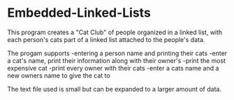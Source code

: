 # Embedded-Linked-Lists
This program creates a "Cat Club" of people organized in a linked list, with each person's cats part of a linked list attached to the people's data.

The progam supports -entering a person name and printing their cats
                    -enter a cat's name, print their information along with their owner's
                    -print the most expensive cat
                    -print every owner with their cats
                    -enter a cats name and a new owners name to give the cat to

The text file used is small but can be expanded to a larger amount of data.
